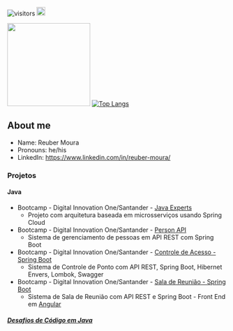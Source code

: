 ![visitors](https://visitor-badge.glitch.me/badge?page_id=page.id) <a href="https://www.linkedin.com/in/reuber-moura/" target="_blank"> <img height="20" src="https://img.shields.io/badge/LinkedIn-0077B5?style=for-the-badge&logo=linkedin&logoColor=white" /> </a>

<img height="190em" src="https://github-readme-stats.vercel.app/api?username=OptionSistemas&show_icons=true&hide_border=true&&count_private=true&include_all_commits=true" />  [![Top Langs](https://github-readme-stats.vercel.app/api/top-langs/?username=OptionSistemas&langs_count=8&layout=compact)](https://github.com/OptionSistemas/github-readme-stats)


## About me
* Name: Reuber Moura
* Pronouns: he/his
* LinkedIn: https://www.linkedin.com/in/reuber-moura/

### Projetos
#### Java
* Bootcamp - Digital Innovation One/Santander - [Java Experts](https://github.com/OptionSistemas/javadio-experts)
  * Projeto com arquitetura baseada em microsserviços usando Spring Cloud
* Bootcamp - Digital Innovation One/Santander - [Person API](https://github.com/OptionSistemas/PersonAPI)
  * Sistema de gerenciamento de pessoas em API REST com Spring Boot
* Bootcamp - Digital Innovation One/Santander - [Controle de Acesso - Spring Boot](https://github.com/OptionSistemas/controle_acesso_springboot_dio)
  * Sistema de Controle de Ponto com API REST, Spring Boot, Hibernet Envers, Lombok, Swagger
* Bootcamp - Digital Innovation One/Santander - [Sala de Reunião - Spring Boot](https://github.com/OptionSistemas/saladereuniao_springboot_dio)
  * Sistema de Sala de Reunião com API REST e Spring Boot - Front End em [Angular](https://github.com/OptionSistemas/client-room-java-spring)
  
 ##### [Desafios de Código em Java](https://github.com/OptionSistemas/dio_desafiosjava)
